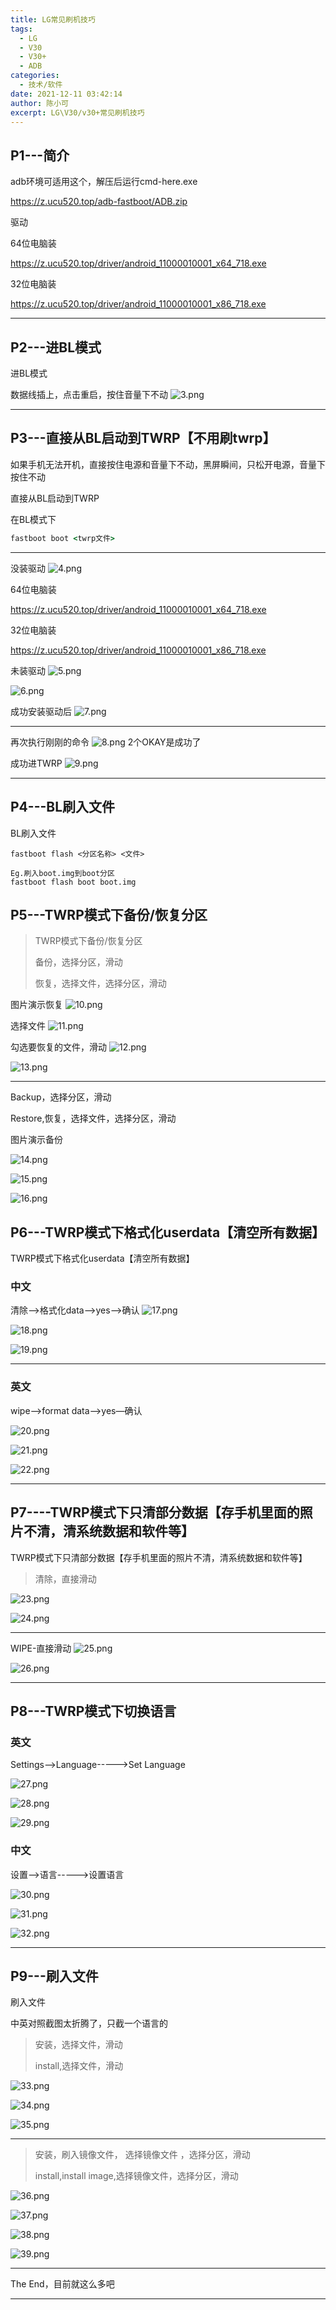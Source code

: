 ```yaml
---
title: LG常见刷机技巧
tags: 
  - LG
  - V30 
  - V30+
  - ADB
categories:
  - 技术/软件
date: 2021-12-11 03:42:14
author: 陈小可
excerpt: LG\V30/v30+常见刷机技巧
---
```



## P1---简介
adb环境可适用这个，解压后运行cmd-here.exe

https://z.ucu520.top/adb-fastboot/ADB.zip

驱动

64位电脑装

https://z.ucu520.top/driver/android_11000010001_x64_718.exe

32位电脑装

https://z.ucu520.top/driver/android_11000010001_x86_718.exe

* * *
## P2---进BL模式

进BL模式

数据线插上，点击重启，按住音量下不动
![3.png](/img/2021/12/3.png)

* * *
## P3---直接从BL启动到TWRP【不用刷twrp】
如果手机无法开机，直接按住电源和音量下不动，黑屏瞬间，只松开电源，音量下按住不动

直接从BL启动到TWRP

在BL模式下
```cmd
fastboot boot <twrp文件>
```
* * *

没装驱动
![4.png](/img/2021/12/4.png)

64位电脑装

https://z.ucu520.top/driver/android_11000010001_x64_718.exe


32位电脑装

https://z.ucu520.top/driver/android_11000010001_x86_718.exe

未装驱动
![5.png](/img/2021/12/5.png)


![6.png](/img/2021/12/6.png)

成功安装驱动后
![7.png](/img/2021/12/7.png)

* * *

再次执行刚刚的命令
![8.png](/img/2021/12/8.png)
2个OKAY是成功了

成功进TWRP
![9.png](/img/2021/12/9.png)

* * *
## P4---BL刷入文件

BL刷入文件
```text
fastboot flash <分区名称> <文件>

Eg.刷入boot.img到boot分区
fastboot flash boot boot.img
```

## P5---TWRP模式下备份/恢复分区

> TWRP模式下备份/恢复分区
>
> 备份，选择分区，滑动
> >
> 恢复，选择文件，选择分区，滑动

图片演示恢复
![10.png](/img/2021/12/10.png)

选择文件
![11.png](/img/2021/12/11.png)

勾选要恢复的文件，滑动
![12.png](/img/2021/12/12.png)

![13.png](/img/2021/12/13.png)

* * *

Backup，选择分区，滑动

Restore,恢复，选择文件，选择分区，滑动

图片演示备份

![14.png](/img/2021/12/14.png)

![15.png](/img/2021/12/15.png)

![16.png](/img/2021/12/16.png)


## P6---TWRP模式下格式化userdata【清空所有数据】
TWRP模式下格式化userdata【清空所有数据】
### 中文
清除-->格式化data-->yes-->确认
![17.png](/img/2021/12/17.png)

![18.png](/img/2021/12/18.png)

![19.png](/img/2021/12/19.png)
* * *
### 英文
wipe–>format data—>yes—确认

![20.png](/img/2021/12/20.png)

![21.png](/img/2021/12/21.png)

![22.png](/img/2021/12/22.png)

* * *
## P7----TWRP模式下只清部分数据【存手机里面的照片不清，清系统数据和软件等】
TWRP模式下只清部分数据【存手机里面的照片不清，清系统数据和软件等】

> 清除，直接滑动

![23.png](/img/2021/12/23.png)

![24.png](/img/2021/12/24.png)

* * *
WIPE-直接滑动
![25.png](/img/2021/12/25.png)

![26.png](/img/2021/12/26.png)

* * * 

## P8---TWRP模式下切换语言
### 英文

Settings-->Language----->Set Language


![27.png](/img/2021/12/27.png)

![28.png](/img/2021/12/28.png)

![29.png](/img/2021/12/29.png)

### 中文

设置-->语言----->设置语言

![30.png](/img/2021/12/30.png)

![31.png](/img/2021/12/31.png)

![32.png](/img/2021/12/32.png)

* * *
## P9---刷入文件


刷入文件

中英对照截图太折腾了，只截一个语言的

> 安装，选择文件，滑动
> 
> install,选择文件，滑动

![33.png](/img/2021/12/33.png)


![34.png](/img/2021/12/34.png)


![35.png](/img/2021/12/35.png)
* * *

> 安装，刷入镜像文件， 选择镜像文件 ，选择分区，滑动
>
> install,install image,选择镜像文件，选择分区，滑动

![36.png](/img/2021/12/36.png)

![37.png](/img/2021/12/37.png)

![38.png](/img/2021/12/38.png)

![39.png](/img/2021/12/39.png)

* * *
The End，目前就这么多吧
* * *
